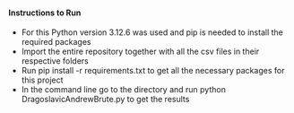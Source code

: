 #### **Instructions to Run**

* For this Python version 3.12.6 was used and pip is needed to install the required packages
* Import the entire repository together with all the csv files in their respective folders
* Run pip install -r requirements.txt to get all the necessary packages for this project
* In the command line go to the directory and run python DragoslavicAndrewBrute.py to get the results
